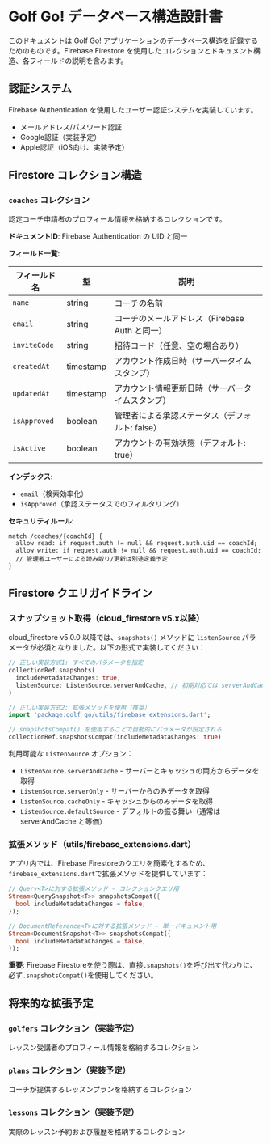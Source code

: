 # Golf Go! データベース構造設計書

このドキュメントは Golf Go! アプリケーションのデータベース構造を記録するためのものです。Firebase Firestore を使用したコレクションとドキュメント構造、各フィールドの説明を含みます。

## 認証システム

Firebase Authentication を使用したユーザー認証システムを実装しています。
- メールアドレス/パスワード認証
- Google認証（実装予定）
- Apple認証（iOS向け、実装予定）

## Firestore コレクション構造

### `coaches` コレクション

認定コーチ申請者のプロフィール情報を格納するコレクションです。

**ドキュメントID**: Firebase Authentication の UID と同一

**フィールド一覧**:

| フィールド名 | 型 | 説明 |
|------------|-------|-------------|
| `name` | string | コーチの名前 |
| `email` | string | コーチのメールアドレス（Firebase Auth と同一） |
| `inviteCode` | string | 招待コード（任意、空の場合あり） |
| `createdAt` | timestamp | アカウント作成日時（サーバータイムスタンプ） |
| `updatedAt` | timestamp | アカウント情報更新日時（サーバータイムスタンプ） |
| `isApproved` | boolean | 管理者による承認ステータス（デフォルト: false） |
| `isActive` | boolean | アカウントの有効状態（デフォルト: true） |

**インデックス**:
- `email`（検索効率化）
- `isApproved`（承認ステータスでのフィルタリング）

**セキュリティルール**:
```
match /coaches/{coachId} {
  allow read: if request.auth != null && request.auth.uid == coachId;
  allow write: if request.auth != null && request.auth.uid == coachId;
  // 管理者ユーザーによる読み取り/更新は別途定義予定
}
```

## Firestore クエリガイドライン

### スナップショット取得（cloud_firestore v5.x以降）

cloud_firestore v5.0.0 以降では、`snapshots()` メソッドに `listenSource` パラメータが必須となりました。以下の形式で実装してください：

```dart
// 正しい実装方式1: すべてのパラメータを指定
collectionRef.snapshots(
  includeMetadataChanges: true,
  listenSource: ListenSource.serverAndCache, // 初期対応では serverAndCache を使用
)

// 正しい実装方式2: 拡張メソッドを使用（推奨）
import 'package:golf_go/utils/firebase_extensions.dart';

// snapshotsCompat() を使用することで自動的にパラメータが設定される
collectionRef.snapshotsCompat(includeMetadataChanges: true)
```

利用可能な `ListenSource` オプション：
- `ListenSource.serverAndCache` - サーバーとキャッシュの両方からデータを取得
- `ListenSource.serverOnly` - サーバーからのみデータを取得
- `ListenSource.cacheOnly` - キャッシュからのみデータを取得
- `ListenSource.defaultSource` - デフォルトの振る舞い（通常は serverAndCache と等価）

### 拡張メソッド（utils/firebase_extensions.dart）

アプリ内では、Firebase Firestoreのクエリを簡素化するため、`firebase_extensions.dart`で拡張メソッドを提供しています：

```dart
// Query<T>に対する拡張メソッド - コレクションクエリ用
Stream<QuerySnapshot<T>> snapshotsCompat({
  bool includeMetadataChanges = false,
});

// DocumentReference<T>に対する拡張メソッド - 単一ドキュメント用
Stream<DocumentSnapshot<T>> snapshotsCompat({
  bool includeMetadataChanges = false,
});
```

**重要**: Firebase Firestoreを使う際は、直接`.snapshots()`を呼び出す代わりに、必ず`.snapshotsCompat()`を使用してください。

## 将来的な拡張予定

### `golfers` コレクション（実装予定）
レッスン受講者のプロフィール情報を格納するコレクション

### `plans` コレクション（実装予定）
コーチが提供するレッスンプランを格納するコレクション

### `lessons` コレクション（実装予定）
実際のレッスン予約および履歴を格納するコレクション
